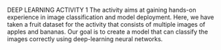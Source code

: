DEEP LEARNING ACTIVITY 1
The activity aims at gaining hands-on experience in image classification and model deployment. Here, we have taken a fruit dataset for the activity that consists of multiple images of apples and bananas.
Our goal is to create a model that can classify the images correctly using deep-learning neural networks.
